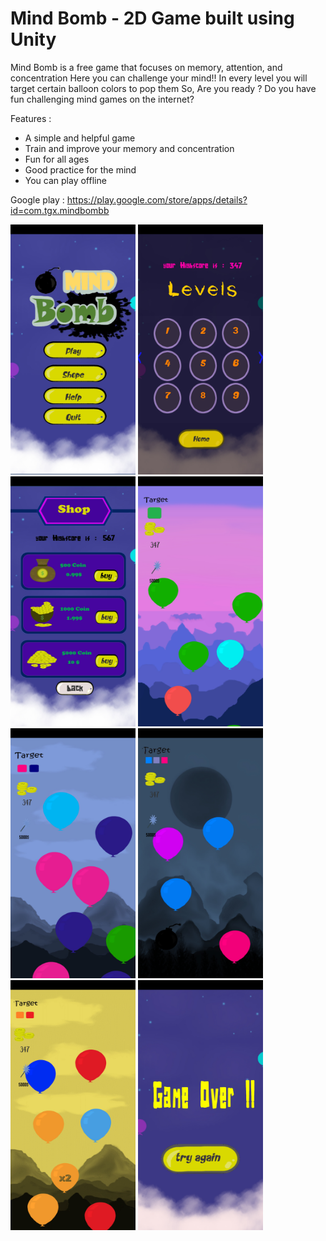 # Mind Bomb - 2D Game built using Unity

Mind Bomb is a free game that focuses on memory, attention, and concentration
Here you can challenge your mind!!
In every level you will target certain balloon colors to pop them So, Are you ready ?
Do you have fun challenging mind games on the internet?

Features :
- A simple and helpful game
- Train and improve your memory and concentration
- Fun for all ages
- Good practice for the mind
- You can play offline

Google play : https://play.google.com/store/apps/details?id=com.tgx.mindbombb


<img src="https://github.com/Tahani19/Game/blob/main/GUI/1.jpg" data-canonical-src="https://github.com/Tahani19/Game/blob/main/GUI/1.jpg" width="200" height="400" />
<img src="https://github.com/Tahani19/Game/blob/main/GUI/8.jpg" data-canonical-src="https://github.com/Tahani19/Game/blob/main/GUI/8.jpg" width="200" height="400" />
<img src="https://github.com/Tahani19/Game/blob/main/GUI/9.jpg" data-canonical-src="https://github.com/Tahani19/Game/blob/main/GUI/9.jpg" width="200" height="400" />
<img src="https://github.com/Tahani19/Game/blob/main/GUI/2.jpg" data-canonical-src="https://github.com/Tahani19/Game/blob/main/GUI/2.jpg" width="200" height="400" />
<img src="https://github.com/Tahani19/Game/blob/main/GUI/3.jpg" data-canonical-src="https://github.com/Tahani19/Game/blob/main/GUI/3.jpg" width="200" height="400" />
<img src="https://github.com/Tahani19/Game/blob/main/GUI/5.jpg" data-canonical-src="https://github.com/Tahani19/Game/blob/main/GUI/5.jpg" width="200" height="400" />
<img src="https://github.com/Tahani19/Game/blob/main/GUI/6.jpg" data-canonical-src="https://github.com/Tahani19/Game/blob/main/GUI/6.jpg" width="200" height="400" />
<img src="https://github.com/Tahani19/Game/blob/main/GUI/7.jpg" data-canonical-src="https://github.com/Tahani19/Game/blob/main/GUI/7.jpg" width="200" height="400" />



